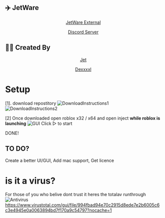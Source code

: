 ## ✈️ JetWare
<p align="center"><a href="https://github.com/JetWareRoblox/JetWare" target="_blank">JetWare External</a>


<p align="center"><a href="https://discord.gg/bSQCrQMRce" target="_blank">Discord Server</a>

## 👨‍💻 Created By

<p align="center"><a href="https://github.com/JetWareRoblox" target="_blank">Jet</a>
<p align="center"><a href="https://github.com/Dexxxxl" target="_blank">Dexxxxl</a>

# Setup
[1]. download repostitory
![DownloadInstructions1](https://github.com/JetWareRoblox/JetWare/assets/140162441/729c13af-2eab-4973-8648-de490790f219)
![DownloadInstructions2](https://github.com/JetWareRoblox/JetWare/assets/140162441/fefda379-0dc4-44ee-9488-d5b1067f6572)

[2] Once downloaded open roblox x32 / x64 and open inject **while roblox is launching**
![GUI](https://github.com/JetWareRoblox/JetWare/assets/140162441/e5788e1c-06ed-4441-ae1f-cf408fb2c9a3)
Click ▷ to start 

DONE!


## TO DO?

Create a better UI/GUI, 
Add mac support, 
Get licence 



# is it a virus?

For those of you who belive dont trust it heres the totalav runthrough
![Antivirus](https://github.com/JetWareRoblox/JetWare/assets/140162441/745992af-1614-4e6f-ae08-3dd3003b8e1a)
https://www.virustotal.com/gui/file/994fbad94e70c2915d8ede7e2b6005c6c3e4945e0a0063894bd7f170a9c54797?nocache=1
